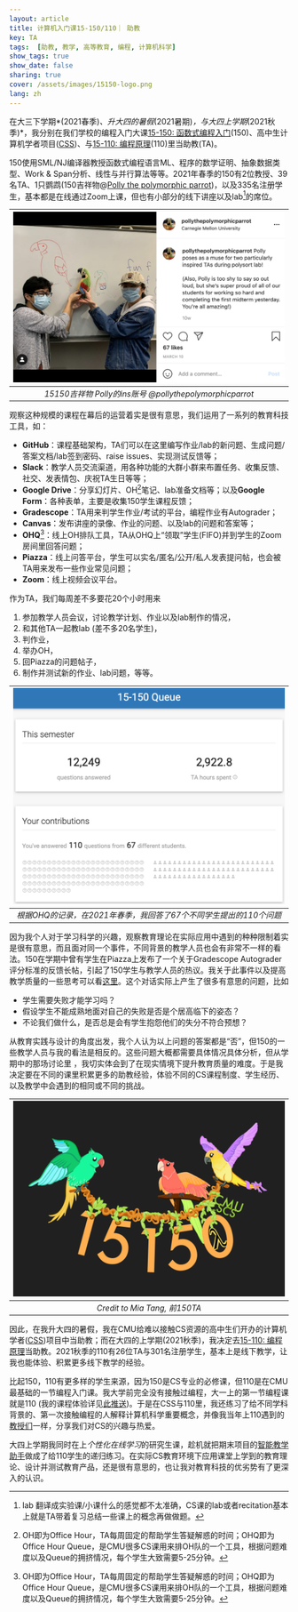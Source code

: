 ```yaml
---
layout: article
title: 计算机入门课15-150/110｜ 助教
key: TA
tags:  [助教, 教学, 高等教育, 编程, 计算机科学]
show_tags: true
show_date: false
sharing: true
cover: /assets/images/15150-logo.png
lang: zh
---
```


在大三下学期*(2021春季)*、升大四的暑假*(2021暑期)*，与大四上学期*(2021秋季)*，我分别在我们学校的编程入门大课[15-150: 函数式编程入门][15150](150)、高中生计算机学者项目([CSS])、与[15-110: 编程原理][15110](110)里当助教(TA)。

<!--more-->

150使用SML/NJ编译器教授函数式编程语言ML、程序的数学证明、抽象数据类型、Work & Span分析、线性与并行算法等等。2021年春季的150有2位教授、39名TA、1只鹦鹉(150吉祥物@[Polly the polymorphic parrot][polly])，以及335名注册学生，基本都是在线通过Zoom上课，但也有小部分的线下讲座以及lab[^1]的席位。

|![](/assets/images/15150-ins.png)|
|:--:| 
| *15150吉祥物 Polly的ins账号 @pollythepolymorphicparrot* |

观察这种规模的课程在幕后的运营着实是很有意思，我们运用了一系列的教育科技工具，如：
- **GitHub**：课程基础架构，TA们可以在这里编写作业/lab的新问题、生成问题/答案文档/lab签到密码、raise issues、实现测试反馈等；
- **Slack**：教学人员交流渠道，用各种功能的大群小群来布置任务、收集反馈、社交、发表情包、庆祝TA生日等等；
- **Google Drive**：分享幻灯片、OH[^2]笔记、lab准备文档等；以及**Google Form**：各种表单，主要是收集150学生课程反馈；
- **Gradescope**：TA用来判学生作业/考试的平台，编程作业有Autograder；
- **Canvas**：发布讲座的录像、作业的问题、以及lab的问题和答案等；
- **OHQ**[^2]：线上OH排队工具，TA从OHQ上“领取”学生(FIFO)并到学生的Zoom房间里回答问题；
- **Piazza**：线上问答平台，学生可以实名/匿名/公开/私人发表提问帖，也会被TA用来发布一些作业常见问题；
- **Zoom**：线上视频会议平台。

作为TA，我们每周差不多要花20个小时用来
1. 参加教学人员会议，讨论教学计划、作业以及lab制作的情况，
2. 和其他TA一起教lab (差不多20名学生)，
3. 判作业，
4. 举办OH，
5. 回Piazza的问题帖子，
6. 制作并测试新的作业、lab问题，等等。

|![](/assets/images/15150-ohq.png)|
|:--:| 
| *根据OHQ的记录，在2021年春季，我回答了67个不同学生提出的110个问题* |

因为我个人对于学习科学的兴趣，观察教育理论在实际应用中遇到的种种限制着实是很有意思，而且面对同一个事件，不同背景的教学人员也会有非常不一样的看法。150在学期中曾有学生在Piazza上发布了一个关于Gradescope Autograder评分标准的反馈长帖，引起了150学生与教学人员的热议。我关于此事件以及提高教学质量的一些思考可以看[这里][post]。这个对话实际上产生了很多有意思的问题，比如
* 学生需要失败才能学习吗？
* 假设学生不能成熟地面对自己的失败是否是个居高临下的姿态？
* 不论我们做什么，是否总是会有学生抱怨他们的失分不符合预想？

从教育实践与设计的角度出发，我个人认为以上问题的答案都是“否”，但150的一些教学人员与我的看法是相反的。这些问题大概都需要具体情况具体分析，但从学期中的那场讨论里 ，我切实体会到了在现实情境下提升教育质量的难度。于是我决定要在不同的课里积累更多的助教经验，体验不同的CS课程制度、学生经历、以及教学中会遇到的相同或不同的挑战。

|![](/assets/images/15150-parrot.png)|
|:--:| 
| *Credit to Mia Tang, 前150TA* |

因此，在我升大四的暑假，我在CMU给难以接触CS资源的高中生们开办的计算机学者([CSS])项目中当助教；而在大四的上学期(2021秋季)，我决定去[15-110: 编程原理][15110]当助教。2021秋季的110有26位TA与301名注册学生，基本上是线下教学，让我也能体验、积累更多线下教学的经验。

比起150，110有更多样的学生来源，因为150是CS专业的必修课，但110是在CMU最基础的一节编程入门课。我大学前完全没有接触过编程，大一上的第一节编程课就是110 (我的课程体验详见[此推送])。于是在CSS与110里，我还练习了给不同学科背景的、第一次接触编程的人解释计算机科学重要概念，并像我当年上110遇到的[教授们][instructors]一样，分享我们对CS的兴趣与热爱。

大四上学期我同时在上*个性化在线学习*的研究生课，趁机就把期末项目的[智能教学助手][cognitive tutor]做成了给110学生的递归练习。在实际CS教育环境下应用课堂上学到的教育理论、设计并测试教育产品，还是很有意思的，也让我对教育科技的优劣势有了更深入的认识。

[^1]: lab 翻译成实验课/小课什么的感觉都不太准确，CS课的lab或者recitation基本上就是TA带着复习总结一些课上的概念再做做题。
[^2]: OH即为Office Hour，TA每周固定的帮助学生答疑解惑的时间；OHQ即为Office Hour Queue，是CMU很多CS课用来排OH队的一个工具，根据问题难度以及Queue的拥挤情况，每个学生大致需要5-25分钟。

[15150]: http://www.cs.cmu.edu/~15150/
[15110]: https://www.cs.cmu.edu/~15110/
[polly]: https://www.instagram.com/pollythepolymorphicparrot/
[post]: https://qianouma.medium.com/ta-experience-reflection-a-conversation-about-course-improvement-suggestions-7045373cbfe9
[instructors]: /zh_activity/6-cs-academy.html
[cognitive tutor]: /zh_portfolio/0-pol.html

[此推送]: https://mp.weixin.qq.com/s/p8RFIPIM3TDh2CrS0QMwNA
[CSS]: https://www.cmu.edu/pre-college/academic-programs/computer-science-scholars.html
